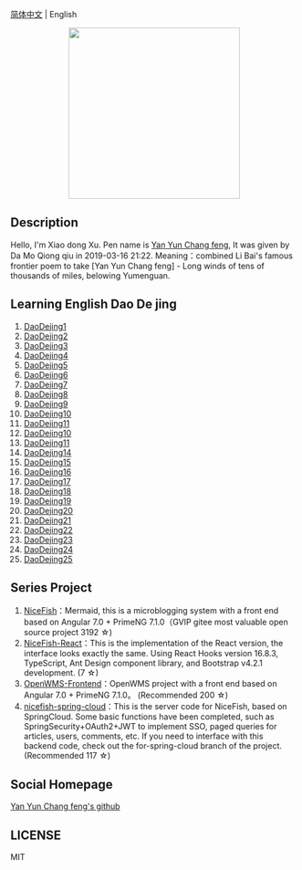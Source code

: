 [简体中文](README.md) |  English  

<p align="center">
    <img width="300" src="https://cdn.jsdelivr.net/gh/yanyunchangfeng/cdn@1.0/assets/img/blog/yycf/yanyunchangfeng.png">
</p>

##  Description
Hello, I'm Xiao dong Xu. Pen name is [Yan Yun Chang feng](https://yanyunchangfeng.github.io), It was given by Da Mo Qiong qiu in 2019-03-16 21:22. 
Meaning：combined Li Bai's famous frontier poem to take [Yan Yun Chang feng] - Long winds of tens of thousands of miles, belowing Yumenguan.
##  Learning English Dao De jing

1.  [DaoDejing1](src/app/lesson1/lesson1.pdf)  
2.  [DaoDejing2](src/app/lesson2/lesson2.pdf)  
3.  [DaoDejing3](src/app/lesson3/lesson3.pdf)  
4.  [DaoDejing4](src/app/lesson4/lesson4.pdf)  
5.  [DaoDejing5](src/app/lesson5/lesson5.pdf)  
6.  [DaoDejing6](src/app/lesson6/lesson6.pdf) 
7.  [DaoDejing7](src/app/lesson7/lesson7.pdf)
8.  [DaoDejing8](src/app/lesson8/lesson8.pdf)
9.  [DaoDejing9](src/app/lesson9/lesson9.pdf)
10. [DaoDejing10](src/app/lesson10/lesson10.pdf)
11. [DaoDejing11](src/app/lesson11/lesson11.pdf)
12. [DaoDejing10](src/app/lesson12/lesson12.pdf)
13. [DaoDejing11](src/app/lesson13/lesson13.pdf)
14. [DaoDejing14](src/app/lesson14/lesson14.pdf)
15. [DaoDejing15](src/app/lesson15/lesson15.pdf)
16. [DaoDejing16](src/app/lesson16/lesson16.pdf)
17. [DaoDejing17](src/app/lesson17/lesson17.pdf)
18. [DaoDejing18](src/app/lesson18/lesson18.pdf)
19. [DaoDejing19](src/app/lesson19/lesson19.pdf)
20. [DaoDejing20](src/app/lesson20/lesson20.pdf)
21. [DaoDejing21](src/app/lesson21/lesson21.pdf)
22. [DaoDejing22](src/app/lesson22/lesson22.pdf)
23. [DaoDejing23](src/app/lesson23/lesson23.pdf)
24. [DaoDejing24](src/app/lesson24/lesson24.pdf)
25. [DaoDejing25](src/app/lesson25/lesson25.pdf)


## Series Project

1. [NiceFish]( https://gitee.com/mumu-osc/NiceFish)：Mermaid, this is a microblogging system with a front end based on Angular 7.0 + PrimeNG 7.1.0（GVIP  gitee most valuable open source project 3192 ☆)
2. [NiceFish-React](https://github.com/damoqiongqiu/NiceFish-React)：This is the implementation of the React version, the interface looks exactly the same. Using React Hooks version 16.8.3, TypeScript, Ant Design component library, and Bootstrap v4.2.1 development.  (7 ☆)
3. [OpenWMS-Frontend](https://gitee.com/mumu-osc/OpenWMS-Frontend)：OpenWMS project with a front end based on Angular 7.0 + PrimeNG 7.1.0。  (Recommended 200 ☆)
4. [nicefish-spring-cloud](https://gitee.com/mumu-osc/nicefish-spring-cloud)：This is the server code for NiceFish, based on SpringCloud. Some basic functions have been completed, such as SpringSecurity+OAuth2+JWT to implement SSO, paged queries for articles, users, comments, etc. If you need to interface with this backend code, check out the for-spring-cloud branch of the project. (Recommended 117 ☆) 

## Social Homepage 

  [Yan Yun Chang feng's github](https://github.com/yanyunchangfeng)  


## LICENSE

MIT